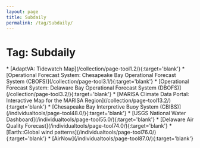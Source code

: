 ```yaml
---
layout: page
title: Subdaily
permalink: /tag/Subdaily/
---
```

<h1>Tag: Subdaily</h1>
* [AdaptVA: Tidewatch Map](/collection/page-tool1.2/){:target='blank'}
* [Operational Forecast System: Chesapeake Bay Operational Forecast System (CBOFS)](/collection/page-tool3.1/){:target='blank'}
* [Operational Forecast System: Delaware Bay Operational Forecast System (DBOFS)](/collection/page-tool3.2/){:target='blank'}
* [MARISA Climate Data Portal: Interactive Map for the MARISA Region](/collection/page-tool13.2/){:target='blank'}
* [Chesapeake Bay Interpretive Buoy System (CBIBS)](/individualtools/page-tool48.0/){:target='blank'}
* [USGS National Water Dashboard](/individualtools/page-tool55.0/){:target='blank'}
* [Delaware Air Quality Forecast](/individualtools/page-tool74.0/){:target='blank'}
* [Earth::Global wind patterns](/individualtools/page-tool76.0/){:target='blank'}
* [AirNow](/individualtools/page-tool87.0/){:target='blank'}
